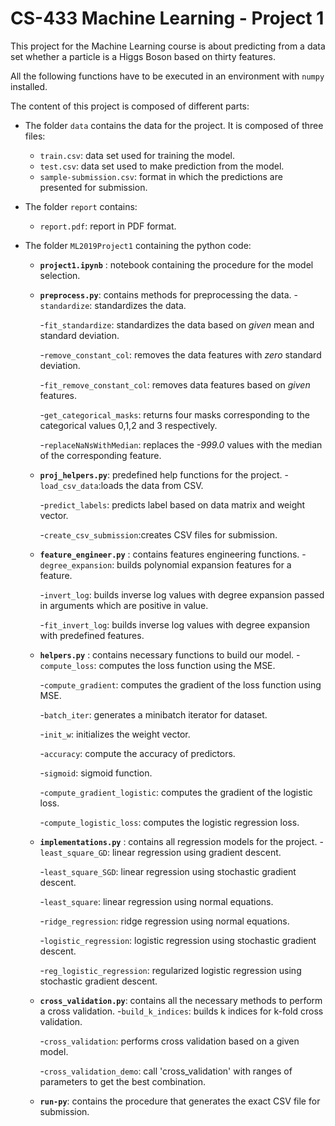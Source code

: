 # CS-433 Machine Learning - Project 1
This project for the Machine Learning course is about predicting from a data set whether a particle is a Higgs Boson based on thirty features.

All the following functions have to be executed in an environment with ``numpy`` installed.

The content of this project is composed of different parts:
- The folder ``data`` contains the data for the project. It is composed of three files:
   - ``train.csv``: data set used for training the model.
   - ``test.csv``: data set used to make prediction from the model.
   - ``sample-submission.csv``: format in which the predictions are presented for submission.
   
- The folder ``report`` contains:
   - ``report.pdf``: report in PDF format.
   
- The folder ``ML2019Project1`` containing the python code:
   - __``project1.ipynb``__ : notebook containing the procedure for the model selection.
   - __``preprocess.py``__: contains methods for preprocessing the data.
        -``standardize``: standardizes the data.
         
        -``fit_standardize``: standardizes the data based on *given* mean and standard deviation. 
         
        -``remove_constant_col``: removes the data features with *zero* standard deviation.
         
        -``fit_remove_constant_col``: removes data features based on *given* features.
         
        -``get_categorical_masks``: returns four masks corresponding to the categorical values 0,1,2 and 3 respectively.
         
        -``replaceNaNsWithMedian``: replaces the *-999.0* values with the median of the corresponding feature.
         
   - __``proj_helpers.py``__: predefined help functions for the project.
        -``load_csv_data``:loads the data from CSV.
        
        -``predict_labels``: predicts label based on data matrix and weight vector.
        
        -``create_csv_submission``:creates CSV files for submission.
         
   - __``feature_engineer.py``__ : contains features engineering functions.
        -``degree_expansion``: builds polynomial expansion features for a feature.
        
        -``invert_log``: builds inverse log values with degree expansion passed in arguments which are positive in value.
        
        -``fit_invert_log``: builds inverse log values with degree expansion with predefined features.
         
   - __``helpers.py``__ : contains necessary functions to build our model.
        -``compute_loss``: computes the loss function using the MSE.
        
        -``compute_gradient``: computes the gradient of the loss function using MSE.
        
        -``batch_iter``: generates a minibatch iterator for dataset.
        
        -``init_w``: initializes the weight vector.
        
        -``accuracy``: compute the accuracy of predictors.
        
        -``sigmoid``: sigmoid function.
        
        -``compute_gradient_logistic``: computes the gradient of the logistic loss.
        
        -``compute_logistic_loss``: computes the logistic regression loss.
         
   - __``implementations.py``__ : contains all regression models for the project.
        -``least_square_GD``: linear regression using gradient descent.
        
        -``least_square_SGD``: linear regression using stochastic gradient descent.
        
        -``least_square``: linear regression using normal equations.
        
        -``ridge_regression``: ridge regression using normal equations.
        
        -``logistic_regression``: logistic regression using stochastic gradient descent.
        
        -``reg_logistic_regression``: regularized logistic regression using stochastic gradient descent.
         
   - __``cross_validation.py``__: contains all the necessary methods to perform a cross validation.
        -``build_k_indices``: builds k indices for k-fold cross validation.
        
        -``cross_validation``: performs cross validation based on a given model.
        
        -``cross_validation_demo``: call 'cross_validation' with ranges of parameters to get the best combination.
         
   - __``run-py``__: contains the procedure that generates the exact CSV file for submission.
   
